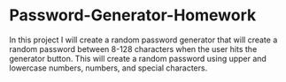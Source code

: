 # Password-Generator-Homework
In this project I will create a random password generator that will create a random password between 8-128 characters when the user hits the generator button. This will create a random password using upper and lowercase numbers, numbers, and special characters.
